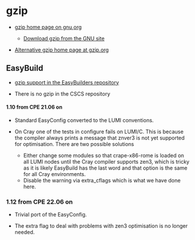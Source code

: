 # gzip

  * [gzip home page on gnu,org](https://www.gnu.org/software/gzip/)

      * [Download gzip from the GNU site](https://ftp.gnu.org/gnu/gzip/)

  * [Alternative gzip home page at gzip.org](https://www.gzip.org/)

## EasyBuild

  * [gzip support in the EasyBuilders repository](https://github.com/easybuilders/easybuild-easyconfigs/tree/develop/easybuild/easyconfigs/g/gzip)

  * There is no gzip in the CSCS repository

#### 1.10 from CPE 21.06 on

  * Standard EasyConfig converted to the LUMI conventions.

  * On Cray one of the tests in configure fails on LUMI/C. This is because
    the compiler always prints a message that znver3 is not yet supported
    for optimisation. There are two possible solutions
      * Either change some modules so that crape-x86-rome is loaded on all
        LUMI nodes until the Cray compiler supports zen3, which is tricky as
        it is likely EasyBuild has the last word and that option is the same
        for all Cray environments.
      * Disable the warning via extra_cflags which is what we have done here.

### 1.12 from CPE 22.06 on

  * Trivial port of the EasyConfig.

  * The extra flag to deal with problems with zen3 optimisation is no longer needed.



